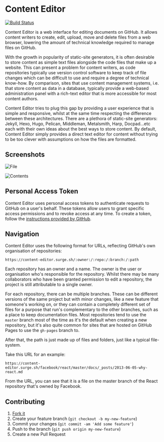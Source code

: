 Content Editor
==============

[![Build Status](https://travis-ci.org/mushishi78/content-editor.svg?branch=master)](https://travis-ci.org/mushishi78/content-editor)

Content Editor is a web interface for editing documents on GitHub. It allows content writers to create, edit, upload, move and delete files from a web browser, lowering the amount of technical knowledge required to manage files on GitHub.

With the growth in popularity of static-site generators, it is often desirable to store content as simple text files alongside the code files that make up a website. This can present a problem for content writers, as code repositories typically use version control software to keep track of file changes which can be difficult to use and require a degree of technical know-how. By comparison, sites that use content management systems, i.e. that store content as data in a database, typically provide a web-based administration panel with a rich-text editor that is more accessible for most content authors.

Content Editor tries to plug this gap by providing a user experience that is simple and responsive, whilst at the same time respecting the difference between these architectures. There are a plethora of static-site generators: Jekyll, Hexo, Hugo, Pelican, Middleman, Metalsmith, Harp, Docpad...etc each with their own ideas about the best ways to store content. By default, Content Editor simply provides a direct text editor for content without trying to be too clever with assumptions on how the files are formatted.

Screenshots
-----------

![File](https://raw.githubusercontent.com/mushishi78/content-editor/screenshots/file.jpg)

![Contents](https://raw.githubusercontent.com/mushishi78/content-editor/screenshots/contents.jpg)

Personal Access Token
---------------------

Content Editor uses personal access tokens to authenticate requests to GitHub on a user's behalf. These tokens allow users to grant specific access permissions and to revoke access at any time. To create a token, follow the [instructions provided by GitHub](https://help.github.com/articles/creating-an-access-token-for-command-line-use/#creating-a-token).

Navigation
----------

Content Editor uses the following format for URLs, reflecting GitHub's own organisation of repositories:

    https://content-editor.surge.sh/:owner:/:repo:/:branch:/:path

Each repository has an owner and a name. The owner is the user or organisation who's responsible for the repository. Whilst there may be many collaborators who have been granted permission to edit a repository, the project is still attributable to a single owner.

For each repository, there can be multiple branches. These can be different versions of the same project but with minor changes, like a new feature that someone's working on, or they can contain a completely different set of files for a purpose that run's complementary to the other branches, such as a place to keep documentation files. Most repositories tend to use the `master` branch most of the time as it's the default when creating a new repository, but it's also quite common for sites that are hosted on GitHub Pages to use the `gh-pages` branch to.

After that, the path is just made up of files and folders, just like a typical file-system.

Take this URL for an example:

    https://content-editor.surge.sh/facebook/react/master/docs/_posts/2013-06-05-why-react.md

From the URL, you can see that it is a file on the master branch of the React repository that's owned by Facebook.

Contributing
------------

1. [Fork it](https://github.com/mushishi78/content-editor/fork)
2. Create your feature branch (`git checkout -b my-new-feature`)
3. Commit your changes (`git commit -am 'Add some feature'`)
4. Push to the branch (`git push origin my-new-feature`)
5. Create a new Pull Request
